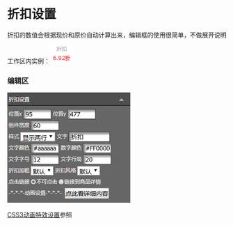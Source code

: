 # 折扣设置

折扣的数值会根据现价和原价自动计算出来，编辑框的使用很简单，不做展开说明

工作区内实例：![](/assets/i4hort.png)

### 编辑区

![](/assets/m0po3rt.png)

[CSS3动画特效设置](#)参照

